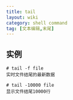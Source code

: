 ```yaml
---
title: tail
layout: wiki
category: shell command
tag: [文本编辑,末尾]
---
```



## 实例

~~~
# tail -f file
实时文件结尾的最新数据

# tail -10000 file
显示文件结尾10000行
~~~